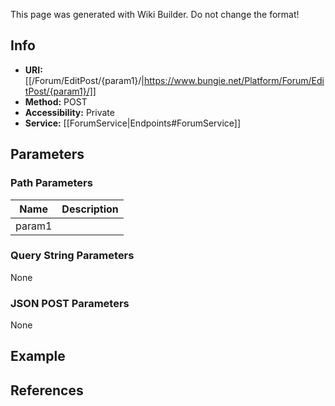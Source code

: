<span class="wiki-builder">This page was generated with Wiki Builder. Do not change the format!</span>

## Info

* **URI:** [[/Forum/EditPost/{param1}/|https://www.bungie.net/Platform/Forum/EditPost/{param1}/]]
* **Method:** POST
* **Accessibility:** Private
* **Service:** [[ForumService|Endpoints#ForumService]]

## Parameters
### Path Parameters
Name | Description
---- | -----------
param1 | 

### Query String Parameters
None

### JSON POST Parameters
None

## Example


## References

